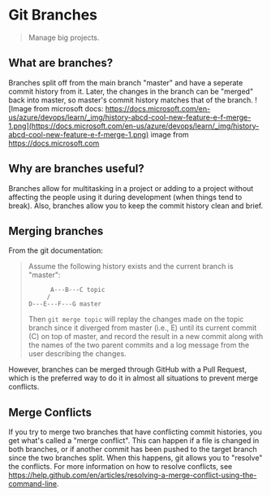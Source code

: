 # Git Branches
> Manage big projects.

## What are branches?
Branches split off from the main branch "master" and have a seperate commit history from it. Later, the changes in the branch can be "merged" back into master, so master's commit history matches that of the branch.
![Image from microsoft docs: https://docs.microsoft.com/en-us/azure/devops/learn/_img/history-abcd-cool-new-feature-e-f-merge-1.png](https://docs.microsoft.com/en-us/azure/devops/learn/_img/history-abcd-cool-new-feature-e-f-merge-1.png) image from https://docs.microsoft.com

## Why are branches useful?
Branches allow for multitasking in a project or adding to a project without affecting the people using it during development (when things tend to break). Also, branches allow you to keep the commit history clean and brief.

## Merging branches
From the git documentation:
>Assume the following history exists and the current branch is "master":
>
>	        A---B---C topic
>          /
>     D---E---F---G master
>Then `git merge topic` will replay the changes made on the topic branch since it diverged from master (i.e., E) until its current commit (C) on top of master, and record the result in a new commit along with the names of the two parent commits and a log message from the user describing the changes.

However, branches can be merged through GitHub with a Pull Request, which is the preferred way to do it in almost all situations to prevent merge conflicts.

## Merge Conflicts
If you try to merge two branches that have conflicting commit histories, you get what's called a "merge conflict". This can happen if a file is changed in both branches, or if another commit has been pushed to the target branch since the two branches split. When this happens, git allows you to "resolve" the conflicts. For more information on how to resolve conflicts, see https://help.github.com/en/articles/resolving-a-merge-conflict-using-the-command-line.

